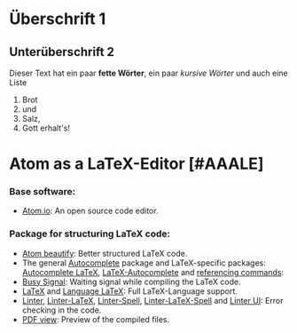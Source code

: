 # Überschrift 1
## Unterüberschrift 2

Dieser Text hat ein paar **fette Wörter**, ein paar *kursive Wörter* und auch eine Liste

1. Brot
2. und
3. Salz,
4. Gott erhalt's!


































# Atom as a LaTeX-Editor [#AAALE]


 ### Base software:
 - [Atom.io](https://atom.io): An open source code editor.
 
 ### Package for structuring LaTeX code: 
 - [Atom beautify](https://atom.io/packages/atom-beautify): Better structured LaTeX code.
 - The general [Autocomplete](https://atom.io/packages/autocomplete-paths) package and LaTeX-specific packages: 
[Autocomplete LaTeX](https://atom.io/packages/autocomplete-latex), [LaTeX-Autocomplete](LaTeX-autocomplete) and [referencing commands](https://atom.io/packages/autocomplete-latex-references): 
 - [Busy Signal](https://atom.io/packages/busy-signal):  Waiting signal while compiling the LaTeX code.
- [LaTeX](https://atom.io/packages/latex) and [Language LaTeX](https://atom.io/packages/language-latex): Full LaTeX-Language support.
- [Linter](https://atom.io/packages/linter), [Linter-LaTeX](https://atom.io/packages/linter-latex),  [Linter-Spell](https://atom.io/packages/linter-spell), [Linter-LaTeX-Spell](https://atom.io/packages/linter-spell-latex) and [Linter UI](https://atom.io/packages/linter-ui-default): Error checking in the code.
- [PDF view](https://atom.io/packages/pdf-view): Preview of the compiled files.
